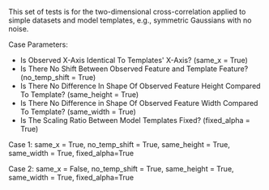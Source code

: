 This set of tests is for the two-dimensional cross-correlation applied to simple datasets and model templates, e.g., symmetric Gaussians with no noise.

Case Parameters:
- Is Observed X-Axis Identical To Templates' X-Axis? (same\_x = True)
- Is There No Shift Between Observed Feature and Template Feature? (no\_temp\_shift = True)
- Is There No Difference In Shape Of Observed Feature Height Compared To Template? (same\_height = True)
- Is There No Difference in Shape Of Observed Feature Width Compared To Template? (same\_width = True)
- Is The Scaling Ratio Between Model Templates Fixed? (fixed\_alpha = True)

Case 1: same\_x = True, no\_temp\_shift = True, same\_height = True, same\_width = True, fixed\_alpha=True

Case 2: same\_x = False, no\_temp\_shift = True, same\_height = True, same\_width = True, fixed\_alpha=True
